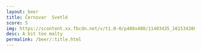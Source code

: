 ```yaml
---
layout: beer
title: Černovar  Svetlé
score: 5
img: https://scontent.xx.fbcdn.net/v/t1.0-0/p480x480/11403435_10153438035523745_1440324413921244933_n.jpg?oh=5b06b8168af2781ec94f2574045ba9a0&oe=586EAA0F
desc: A bit too malty
permalink: /beer/:title.html
---
```


